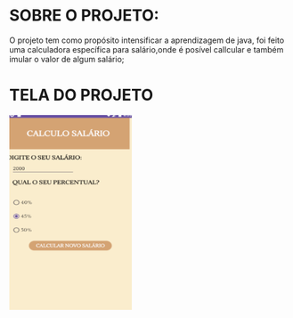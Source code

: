 <h1>SOBRE O PROJETO:</h1>
<div>
<p>O projeto tem como propósito intensificar a aprendizagem de java, foi feito uma calculadora específica para salário,onde é posível callcular e também imular o valor de algum salário;</p>
</div>
<h1>TELA DO PROJETO</h1>
<div>
  <img align="center" alt="projeto" height="350px" width="220px" src="salario.png">
</div>

